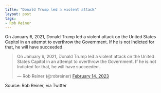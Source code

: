 ```yaml
---
title: "Donald Trump led a violent attack"
layout: post
tags:
- Rob Reiner
---
```


On January 6, 2021, Donald Trump led a violent attack on the United States Capitol in an attempt to overthrow the Government. If he is not Indicted for that, he will have succeeded.

<blockquote class="twitter-tweet"><p lang="en" dir="ltr">On January 6, 2021, Donald Trump led a violent attack on the United States Capitol in an attempt to overthrow the Government. If he is not Indicted for that, he will have succeeded.</p>&mdash; Rob Reiner (@robreiner) <a href="https://twitter.com/robreiner/status/1625492872366817283?ref_src=twsrc%5Etfw">February 14, 2023</a></blockquote> <script async src="https://platform.twitter.com/widgets.js" charset="utf-8"></script>

Source: Rob Reiner, via Twitter
